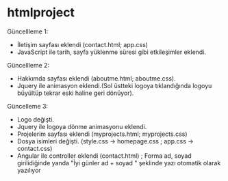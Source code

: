 # htmlproject
 Güncellleme 1:
- İletişim sayfası eklendi (contact.html; app.css)
- JavaScript ile tarih, sayfa yüklenme süresi gibi etkileşimler eklendi.

Güncellleme 2:
- Hakkımda sayfası eklendi (aboutme.html; aboutme.css).
- Jquery ile animasyon eklendi.(Sol üstteki logoya tıklandığında logoyu büyültüp tekrar eski haline geri dönüyor).

Güncelleme 3:
- Logo değişti.
- Jquery ile logoya dönme animasyonu eklendi.
- Projelerim sayfası eklendi (myprojects.html; myprojects.css) 
- Dosya isimleri değişti. (style.css -> homepage.css ; app.css -> contact.css)
- Angular ile controller eklendi (contact.html) ; Forma ad, soyad girilidiğinde  yanda "İyi günler ad + soyad " şeklinde yazı otomatik olarak yazılıyor


